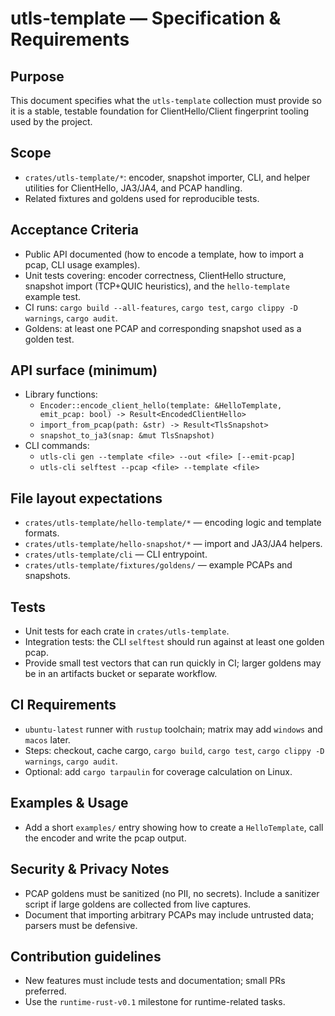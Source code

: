 # utls-template — Specification & Requirements

Purpose
-------
This document specifies what the `utls-template` collection must provide so it is a stable, testable foundation for ClientHello/Client fingerprint tooling used by the project.

Scope
-----
- `crates/utls-template/*`: encoder, snapshot importer, CLI, and helper utilities for ClientHello, JA3/JA4, and PCAP handling.
- Related fixtures and goldens used for reproducible tests.

Acceptance Criteria
-------------------
- Public API documented (how to encode a template, how to import a pcap, CLI usage examples).
- Unit tests covering: encoder correctness, ClientHello structure, snapshot import (TCP+QUIC heuristics), and the `hello-template` example test.
- CI runs: `cargo build --all-features`, `cargo test`, `cargo clippy -D warnings`, `cargo audit`.
- Goldens: at least one PCAP and corresponding snapshot used as a golden test.

API surface (minimum)
---------------------
- Library functions:
  - `Encoder::encode_client_hello(template: &HelloTemplate, emit_pcap: bool) -> Result<EncodedClientHello>`
  - `import_from_pcap(path: &str) -> Result<TlsSnapshot>`
  - `snapshot_to_ja3(snap: &mut TlsSnapshot)`
- CLI commands:
  - `utls-cli gen --template <file> --out <file> [--emit-pcap]`
  - `utls-cli selftest --pcap <file> --template <file>`

File layout expectations
------------------------
- `crates/utls-template/hello-template/*` — encoding logic and template formats.
- `crates/utls-template/hello-snapshot/*` — import and JA3/JA4 helpers.
- `crates/utls-template/cli` — CLI entrypoint.
- `crates/utls-template/fixtures/goldens/` — example PCAPs and snapshots.

Tests
-----
- Unit tests for each crate in `crates/utls-template`.
- Integration tests: the CLI `selftest` should run against at least one golden pcap.
- Provide small test vectors that can run quickly in CI; larger goldens may be in an artifacts bucket or separate workflow.

CI Requirements
---------------
- `ubuntu-latest` runner with `rustup` toolchain; matrix may add `windows` and `macos` later.
- Steps: checkout, cache cargo, `cargo build`, `cargo test`, `cargo clippy -D warnings`, `cargo audit`.
- Optional: add `cargo tarpaulin` for coverage calculation on Linux.

Examples & Usage
----------------
- Add a short `examples/` entry showing how to create a `HelloTemplate`, call the encoder and write the pcap output.

Security & Privacy Notes
------------------------
- PCAP goldens must be sanitized (no PII, no secrets). Include a sanitizer script if large goldens are collected from live captures.
- Document that importing arbitrary PCAPs may include untrusted data; parsers must be defensive.

Contribution guidelines
-----------------------
- New features must include tests and documentation; small PRs preferred.
- Use the `runtime-rust-v0.1` milestone for runtime-related tasks.